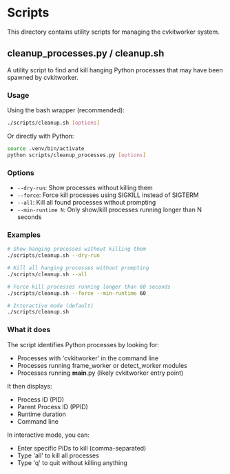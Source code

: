 # Scripts

This directory contains utility scripts for managing the cvkitworker system.

## cleanup_processes.py / cleanup.sh

A utility script to find and kill hanging Python processes that may have been spawned by cvkitworker.

### Usage

Using the bash wrapper (recommended):
```bash
./scripts/cleanup.sh [options]
```

Or directly with Python:
```bash
source .venv/bin/activate
python scripts/cleanup_processes.py [options]
```

### Options

- `--dry-run`: Show processes without killing them
- `--force`: Force kill processes using SIGKILL instead of SIGTERM
- `--all`: Kill all found processes without prompting
- `--min-runtime N`: Only show/kill processes running longer than N seconds

### Examples

```bash
# Show hanging processes without killing them
./scripts/cleanup.sh --dry-run

# Kill all hanging processes without prompting
./scripts/cleanup.sh --all

# Force kill processes running longer than 60 seconds
./scripts/cleanup.sh --force --min-runtime 60

# Interactive mode (default)
./scripts/cleanup.sh
```

### What it does

The script identifies Python processes by looking for:
- Processes with 'cvkitworker' in the command line
- Processes running frame_worker or detect_worker modules
- Processes running __main__.py (likely cvkitworker entry point)

It then displays:
- Process ID (PID)
- Parent Process ID (PPID)
- Runtime duration
- Command line

In interactive mode, you can:
- Enter specific PIDs to kill (comma-separated)
- Type 'all' to kill all processes
- Type 'q' to quit without killing anything